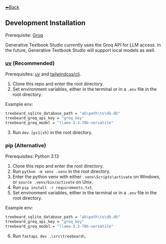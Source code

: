 [⬅Back](/README.md)
## Development Installation
Prerequisite: [Groq](https://console.groq.com/keys)

Generative Textbook Studio currently uses the Groq API for LLM access. In the future, Generative Textbook Studio will support local models as well.

### [uv](https://github.com/astral-sh/uv) (Recommended)
Prerequisites: [uv](https://github.com/astral-sh/uv) and [tailwindcss/cli](https://tailwindcss.com/docs/installation/tailwind-cli).
1. Clone this repo and enter the root directory.
2. Set environment variables, either in the terminal or in a `.env` file in the root directory. 

Example env:
```sh
treebeard_sqlite_database_path = "ab\path\to\db.db"
treebeard_groq_api_key = "groq_key"
treebeard_groq_model = "llama-3.3-70b-versatile"
```
3. Run `dev.[ps1|sh]` in the root directory.

### pip (Alternative)
Prerequisites: Python 3.13
1. Clone this repo and enter the root directory.
2. Run `python -m venv .venv` in the root directory.
3. Enter the python venv with either `.venv\Scripts\activate` on Windows, or `source .venv/bin/activate` on Unix.
4. Run `pip install -r requirements.txt`.
5. Set environment variables, either in the terminal or in a `.env` file in the root directory. 

Example env:
```sh
treebeard_sqlite_database_path = "ab\path\to\db.db"
treebeard_groq_api_key = "groq_key"
treebeard_groq_model = "llama-3.3-70b-versatile"
```
6. Run `fastapi dev .\src\treebeard\`.
